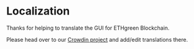 # Localization

Thanks for helping to translate the GUI for ETHgreen Blockchain.

Please head over to our [Crowdin project](https://crowdin.com/project/ethgreen-blockchain/) and add/edit translations there.
